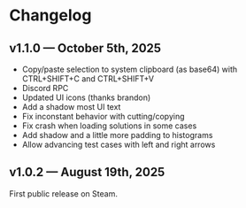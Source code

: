 # Changelog

## v1.1.0 &mdash; October 5th, 2025

- Copy/paste selection to system clipboard (as base64) with CTRL+SHIFT+C and CTRL+SHIFT+V
- Discord RPC
- Updated UI icons (thanks brandon)
- Add a shadow most UI text
- Fix inconstant behavior with cutting/copying
- Fix crash when loading solutions in some cases
- Add shadow and a little more padding to histograms
- Allow advancing test cases with left and right arrows

## v1.0.2 &mdash; August 19th, 2025

First public release on Steam.
